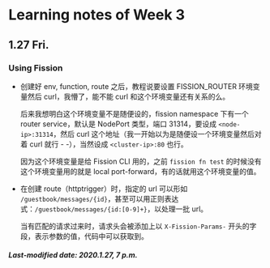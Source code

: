 # Learning notes of Week 3

## 1.27 Fri.

### Using Fission

+ 创建好 env, function, route 之后，教程说要设置 FISSION_ROUTER 环境变量然后 curl，我懵了，能不能 curl 和这个环境变量还有关系的么。

  后来我想明白这个环境变量不是随便设的，fission namespace 下有一个 router service，默认是 NodePort 类型，端口 31314，要设成 `<node-ip>:31314`，然后 curl 这个地址（我一开始以为是随便设一个环境变量然后对着 curl 就行 - -），当然设成 `<cluster-ip>:80` 也行。

  因为这个环境变量是给 Fission CLI 用的，之前 `fission fn test` 的时候没有这个环境变量用的就是 local port-forward，有的话就用这个环境变量的值。

+ 在创建 route（httptrigger）时，指定的 url 可以形如 `/guestbook/messages/{id}`，甚至可以用正则表达式：`/guestbook/messages/{id:[0-9]+}`，以处理一批 url。

  当有匹配的请求过来时，请求头会被添加上以 `X-Fission-Params-` 开头的字段，表示参数的值，代码中可以获取到。

##### Last-modified date: 2020.1.27, 7 p.m.